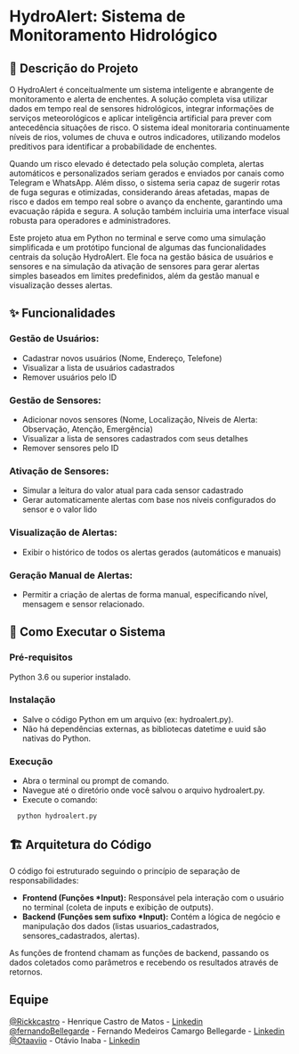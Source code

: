 # HydroAlert: Sistema de Monitoramento Hidrológico

## 📝 Descrição do Projeto

O HydroAlert é conceitualmente um sistema inteligente e abrangente de monitoramento e alerta de enchentes. A solução completa visa utilizar dados em tempo real de sensores hidrológicos, integrar informações de serviços meteorológicos e aplicar inteligência artificial para prever com antecedência situações de risco. O sistema ideal monitoraria continuamente níveis de rios, volumes de chuva e outros indicadores, utilizando modelos preditivos para identificar a probabilidade de enchentes.

Quando um risco elevado é detectado pela solução completa, alertas automáticos e personalizados seriam gerados e enviados por canais como Telegram e WhatsApp. Além disso, o sistema seria capaz de sugerir rotas de fuga seguras e otimizadas, considerando áreas afetadas, mapas de risco e dados em tempo real sobre o avanço da enchente, garantindo uma evacuação rápida e segura. A solução também incluiria uma interface visual robusta para operadores e administradores.

Este projeto atua em Python no terminal e serve como uma simulação simplificada e um protótipo funcional de algumas das funcionalidades centrais da solução HydroAlert. Ele foca na gestão básica de usuários e sensores e na simulação da ativação de sensores para gerar alertas simples baseados em limites predefinidos, além da gestão manual e visualização desses alertas.

## ✨ Funcionalidades

### Gestão de Usuários:

- Cadastrar novos usuários (Nome, Endereço, Telefone)
- Visualizar a lista de usuários cadastrados
- Remover usuários pelo ID

### Gestão de Sensores:

- Adicionar novos sensores (Nome, Localização, Níveis de Alerta: Observação, Atenção, Emergência)
- Visualizar a lista de sensores cadastrados com seus detalhes
- Remover sensores pelo ID

### Ativação de Sensores:

- Simular a leitura do valor atual para cada sensor cadastrado
- Gerar automaticamente alertas com base nos níveis configurados do sensor e o valor lido

### Visualização de Alertas:

- Exibir o histórico de todos os alertas gerados (automáticos e manuais)

### Geração Manual de Alertas:

- Permitir a criação de alertas de forma manual, especificando nível, mensagem e sensor relacionado.

## 🚀 Como Executar o Sistema

### Pré-requisitos

Python 3.6 ou superior instalado.

### Instalação

- Salve o código Python em um arquivo (ex: hydroalert.py).
- Não há dependências externas, as bibliotecas datetime e uuid são nativas do Python.

### Execução

- Abra o terminal ou prompt de comando.
- Navegue até o diretório onde você salvou o arquivo hydroalert.py.
- Execute o comando:

```bash
  python hydroalert.py
```

## 🏗️ Arquitetura do Código

O código foi estruturado seguindo o princípio de separação de responsabilidades:

- **Frontend (Funções \*Input):** Responsável pela interação com o usuário no terminal (coleta de inputs e exibição de outputs).
- **Backend (Funções sem sufixo \*Input):** Contém a lógica de negócio e manipulação dos dados (listas usuarios_cadastrados, sensores_cadastrados, alertas).

As funções de frontend chamam as funções de backend, passando os dados coletados como parâmetros e recebendo os resultados através de retornos.

## Equipe

[@Rickkcastro](https://github.com/RickkCastro) - Henrique Castro de Matos - [Linkedin](https://www.linkedin.com/in/rickkcastro/) <br>
[@fernandoBellegarde](https://github.com/fernandoBellegarde) - Fernando Medeiros Camargo Bellegarde - [Linkedin](https://www.linkedin.com/in/fernandobellegarde/) <br>
[@Otaaviio](https://github.com/Otaaviio) - Otávio Inaba - [Linkedin](https://www.linkedin.com/in/otávio-inaba-46379124a/) <br>
